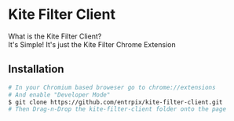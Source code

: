 # Kite Filter Client
What is the Kite Filter Client?\
It's Simple! It's just the Kite Filter Chrome Extension

## Installation
```bash
# In your Chromium based broweser go to chrome://extensions
# And enable "Developer Mode"
$ git clone https://github.com/entrpix/kite-filter-client.git
# Then Drag-n-Drop the kite-filter-client folder onto the page
```
